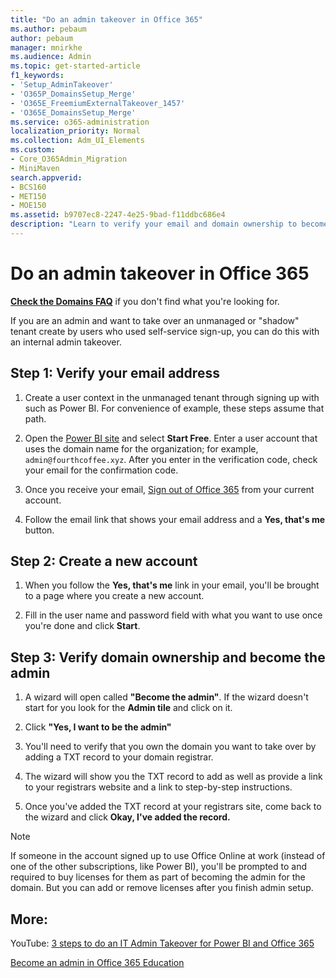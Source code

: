 ```yaml
---
title: "Do an admin takeover in Office 365"
ms.author: pebaum
author: pebaum
manager: mnirkhe
ms.audience: Admin
ms.topic: get-started-article
f1_keywords:
- 'Setup_AdminTakeover'
- 'O365P_DomainsSetup_Merge'
- 'O365E_FreemiumExternalTakeover_1457'
- 'O365E_DomainsSetup_Merge'
ms.service: o365-administration
localization_priority: Normal
ms.collection: Adm_UI_Elements
ms.custom:
- Core_O365Admin_Migration
- MiniMaven
search.appverid:
- BCS160
- MET150
- MOE150
ms.assetid: b9707ec8-2247-4e25-9bad-f11ddbc686e4
description: "Learn to verify your email and domain ownership to become the admin."
---
```


# Do an admin takeover in Office 365

 **[Check the Domains FAQ](../setup/domains-faq.md)** if you don't find what you're looking for. 

If you are an admin and want to take over an unmanaged or "shadow" tenant create by users who used self-service sign-up, you can do this with an internal admin takeover.
  
## Step 1: Verify your email address

1. Create a user context in the unmanaged tenant through signing up with such as Power BI. For convenience of example, these steps assume that path.

2. Open the [Power BI site](https://powerbi.com) and select **Start Free**. Enter a user account that uses the domain name for the organization; for example, `admin@fourthcoffee.xyz`. After you enter in the verification code, check your email for the confirmation code.
    
2. Once you receive your email, [Sign out of Office 365](https://login.microsoftonline.com/logout.srf) from your current account. 
    
3. Follow the email link that shows your email address and a **Yes, that's me** button. 
    
## Step 2: Create a new account

1. When you follow the **Yes, that's me** link in your email, you'll be brought to a page where you create a new account. 
    
2. Fill in the user name and password field with what you want to use once you're done and click **Start**. 
    
## Step 3: Verify domain ownership and become the admin

1. A wizard will open called **"Become the admin"**. If the wizard doesn't start for you look for the **Admin tile** and click on it. 
    
2. Click **"Yes, I want to be the admin"**
    
3. You'll need to verify that you own the domain you want to take over by adding a TXT record to your domain registrar.
    
1. The wizard will show you the TXT record to add as well as provide a link to your registrars website and a link to step-by-step instructions.
    
2. Once you've added the TXT record at your registrars site, come back to the wizard and click **Okay, I've added the record.**
    
> [!NOTE]
> If someone in the account signed up to use Office Online at work (instead of one of the other subscriptions, like Power BI), you'll be prompted to and required to buy licenses for them as part of becoming the admin for the domain. But you can add or remove licenses after you finish admin setup. 
  
## More:

YouTube: [3 steps to do an IT Admin Takeover for Power BI and Office 365](https://www.youtube.com/watch?v=xt5EsrQBZZk)
  
[Become an admin in Office 365 Education](https://go.microsoft.com/fwlink/?LinkId=512141)
  

